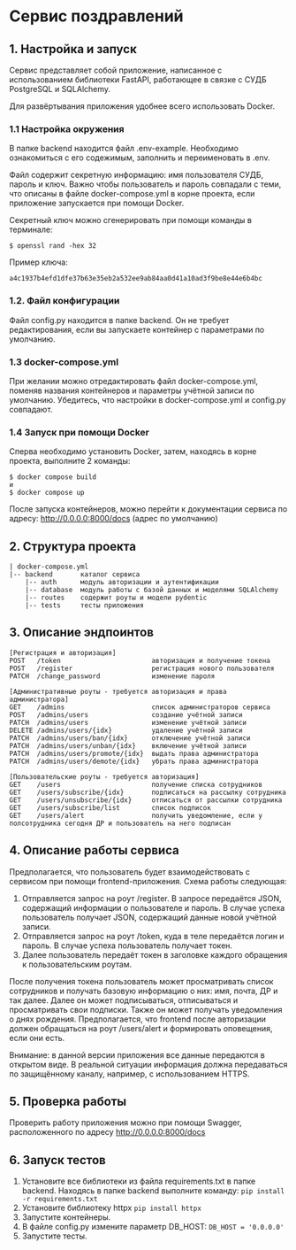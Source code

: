 # Сервис поздравлений
## 1. Настройка и запуск
Сервис представляет собой приложение, написанное с использованием библиотеки FastAPI, работающее в связке с СУДБ PostgreSQL и SQLAlchemy.

Для развёртывания приложения удобнее всего использовать Docker.

### 1.1 Настройка окружения
В папке backend находится файл .env-example. Необходимо ознакомиться с его содежимым, заполнить и переименовать в .env.

Файл содержит секретную информацию: имя пользователя СУДБ, пароль и ключ.
Важно чтобы пользователь и пароль совпадали с теми, что описаны в файле docker-compose.yml в корне проекта, если приложение запускается при помощи Docker.

Секретный ключ можно сгенерировать при помощи команды в терминале:

`$ openssl rand -hex 32`

Пример ключа:

`a4c1937b4efd1dfe37b63e35eb2a532ee9ab84aa0d41a10ad3f9be8e44e6b4bc`

### 1.2. Файл конфигурации

Файл config.py находится в папке backend. Он не требует редактирования, если вы запускаете контейнер с параметрами по умолчанию.


### 1.3 docker-compose.yml

При желании можно отредактировать файл docker-compose.yml, поменяв названия контейнеров и параметры учётной записи по умолчанию.
Убедитесь, что настройки в docker-compose.yml и config.py совпадают.

### 1.4 Запуск при помощи Docker
Сперва необходимо установить Docker, затем, находясь в корне проекта, выполните 2 команды:

```commandline
$ docker compose build
и
$ docker compose up
```

После запуска контейнеров, можно перейти к документации сервиса по адресу: http://0.0.0.0:8000/docs (адрес по умолчанию)

## 2. Структура проекта
```commandline
| docker-compose.yml
|-- backend       каталог сервиса
    |-- auth      модуль авторизации и аутентификации
    |-- database  модуль работы с базой данных и моделями SQLAlchemy
    |-- routes    содержит роуты и модели pydentic
    |-- tests     тесты приложения
```
## 3. Описание эндпоинтов
```commandline
[Регистрация и авторизация]
POST   /token                       авторизация и получение токена
POST   /register                    регистрация нового пользователя
PATCH  /change_password             изменение пароля

[Административные роуты - требуется авторизация и права администратора]
GET    /admins                      список администраторов сервиса
POST   /admins/users                создание учётной записи
PATCH  /admins/users                изменение учётной записи
DELETE /admins/users/{idx}          удаление учётной записи
PATCH  /admins/users/ban/{idx}      отключение учётной записи
PATCH  /admins/users/unban/{idx}    включение учётной записи
PATCH  /admins/users/promote/{idx}  выдать права администратора
PATCH  /admins/users/demote/{idx}   убрать права администратора

[Пользовательские роуты - требуется авторизация]
GET    /users                       получение списка сотрудников
GET    /users/subscribe/{idx}       подписаться на рассылку сотрудника
GET    /users/unsubscribe/{idx}     отписаться от рассылки сотрудника
GET    /users/subscribe/list        список подписок
GET    /users/alert                 получить уведомление, если у полсотрудника сегодня ДР и пользователь на него подписан
```

## 4. Описание работы сервиса
Предполагается, что пользователь будет взаимодействовать с сервисом при помощи frontend-приложения. Схема работы следующая:


1. Отправляется запрос на роут /register. В запросе передаётся JSON, содержащий информации о пользователе и пароль. 
В случае успеха пользователь получает JSON, содержащий данные новой учётной записи.
2. Отправляется запрос на роут /token, куда в теле передаётся логин и пароль. В случае успеха пользователь получает токен.
3. Далее пользователь передаёт токен в заголовке каждого обращения к пользовательским роутам.

После получения токена пользователь может просматривать список сотрудников и получать базовую информацию о них: имя, почта, ДР и так далее.
Далее он может подписываться, отписываться и просматривать свои подписки. Также он может получать уведомления о днях рождения.
Предполагается, что frontend после авторизации должен обращаться на роут /users/alert и формировать оповещения, если они есть.

Внимание: в данной версии приложения все данные передаются в открытом виде. 
В реальной ситуации информация должна передаваться по защищённому каналу, например, с использованием HTTPS.

## 5. Проверка работы
Проверить работу приложения можно при помощи Swagger, расположенного по адресу http://0.0.0.0:8000/docs

## 6. Запуск тестов
1. Установите все библиотеки из файла requirements.txt в папке backend. Находясь в папке backend выполните команду:
`pip install -r requirements.txt`
2. Установите библиотеку httpx
`pip install httpx`
3. Запустите контейнеры.
4. В файле config.py измените параметр DB_HOST:
`DB_HOST = '0.0.0.0'`
5. Запустите тесты.